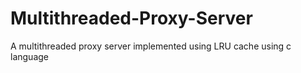 # Multithreaded-Proxy-Server
A multithreaded proxy server implemented using LRU cache using c language
